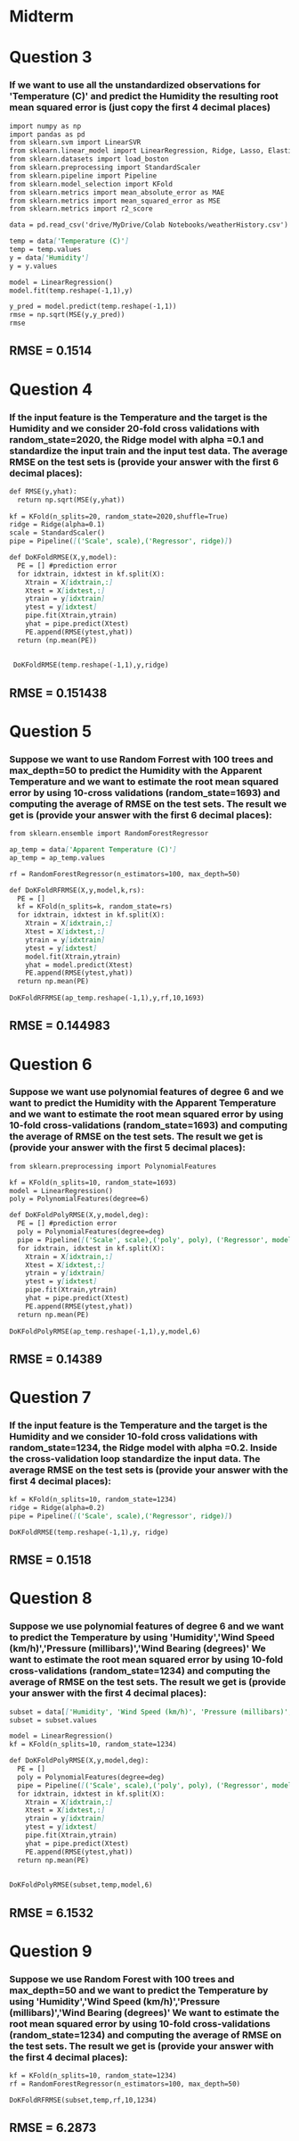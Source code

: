 # Midterm


# Question 3

### If we want to use all the unstandardized observations for 'Temperature (C)' and predict the Humidity the resulting root mean squared error is (just copy the first 4 decimal places)

```markdown
import numpy as np
import pandas as pd
from sklearn.svm import LinearSVR
from sklearn.linear_model import LinearRegression, Ridge, Lasso, ElasticNet
from sklearn.datasets import load_boston
from sklearn.preprocessing import StandardScaler
from sklearn.pipeline import Pipeline
from sklearn.model_selection import KFold
from sklearn.metrics import mean_absolute_error as MAE
from sklearn.metrics import mean_squared_error as MSE
from sklearn.metrics import r2_score

data = pd.read_csv('drive/MyDrive/Colab Notebooks/weatherHistory.csv')

temp = data['Temperature (C)']
temp = temp.values
y = data['Humidity']
y = y.values

model = LinearRegression()
model.fit(temp.reshape(-1,1),y)

y_pred = model.predict(temp.reshape(-1,1))
rmse = np.sqrt(MSE(y,y_pred))
rmse
```

## RMSE = 0.1514


# Question 4
### If the input feature is the Temperature and the target is the Humidity and we consider 20-fold cross validations with random_state=2020, the Ridge model with alpha =0.1 and standardize the input train and the input test data. The average RMSE on the test sets is (provide your answer with the first 6 decimal places):

```markdown
def RMSE(y,yhat):
  return np.sqrt(MSE(y,yhat))
 
kf = KFold(n_splits=20, random_state=2020,shuffle=True)
ridge = Ridge(alpha=0.1)
scale = StandardScaler()
pipe = Pipeline([('Scale', scale),('Regressor', ridge)])

def DoKFoldRMSE(X,y,model):
  PE = [] #prediction error
  for idxtrain, idxtest in kf.split(X):
    Xtrain = X[idxtrain,:]
    Xtest = X[idxtest,:]
    ytrain = y[idxtrain]
    ytest = y[idxtest]
    pipe.fit(Xtrain,ytrain)
    yhat = pipe.predict(Xtest)
    PE.append(RMSE(ytest,yhat))
  return (np.mean(PE))
  
 
 DoKFoldRMSE(temp.reshape(-1,1),y,ridge)
 ```
 
## RMSE =  0.151438
 
 
 
# Question 5
### Suppose we want to use Random Forrest with 100 trees and max_depth=50 to predict the Humidity with the Apparent Temperature and we want to estimate the root mean squared error by using 10-cross validations (random_state=1693) and computing the average of RMSE on the test sets. The result we get is (provide your answer with the first 6 decimal places):

```markdown
from sklearn.ensemble import RandomForestRegressor

ap_temp = data['Apparent Temperature (C)']
ap_temp = ap_temp.values

rf = RandomForestRegressor(n_estimators=100, max_depth=50)

def DoKFoldRFRMSE(X,y,model,k,rs):
  PE = []
  kf = KFold(n_splits=k, random_state=rs)
  for idxtrain, idxtest in kf.split(X):
    Xtrain = X[idxtrain,:]
    Xtest = X[idxtest,:]
    ytrain = y[idxtrain]
    ytest = y[idxtest]
    model.fit(Xtrain,ytrain)
    yhat = model.predict(Xtest)
    PE.append(RMSE(ytest,yhat))
  return np.mean(PE)
  
DoKFoldRFRMSE(ap_temp.reshape(-1,1),y,rf,10,1693)
```

## RMSE =  0.144983


# Question 6
### Suppose we want use polynomial features of degree 6 and we want to predict the Humidity with the Apparent Temperature and we want to estimate the root mean squared error by using 10-fold cross-validations (random_state=1693) and computing the average of RMSE on the test sets. The result we get is (provide your answer with the first 5 decimal places):

```markdown
from sklearn.preprocessing import PolynomialFeatures

kf = KFold(n_splits=10, random_state=1693)
model = LinearRegression()
poly = PolynomialFeatures(degree=6)

def DoKFoldPolyRMSE(X,y,model,deg):
  PE = [] #prediction error
  poly = PolynomialFeatures(degree=deg)
  pipe = Pipeline([('Scale', scale),('poly', poly), ('Regressor', model)])
  for idxtrain, idxtest in kf.split(X):
    Xtrain = X[idxtrain,:]
    Xtest = X[idxtest,:]
    ytrain = y[idxtrain]
    ytest = y[idxtest]
    pipe.fit(Xtrain,ytrain)
    yhat = pipe.predict(Xtest)
    PE.append(RMSE(ytest,yhat))
  return np.mean(PE)
  
DoKFoldPolyRMSE(ap_temp.reshape(-1,1),y,model,6)
```

## RMSE =  0.14389


# Question 7
### If the input feature is the Temperature and the target is the Humidity and we consider 10-fold cross validations with random_state=1234, the Ridge model with alpha =0.2. Inside the cross-validation loop standardize the input data. The average RMSE on the test sets is (provide your answer with the first 4 decimal places):

```markdown
kf = KFold(n_splits=10, random_state=1234)
ridge = Ridge(alpha=0.2)
pipe = Pipeline([('Scale', scale),('Regressor', ridge)])

DoKFoldRMSE(temp.reshape(-1,1),y, ridge)
```

## RMSE =  0.1518


# Question 8
### Suppose we use polynomial features of degree 6 and we want to predict the Temperature by using 'Humidity','Wind Speed (km/h)','Pressure (millibars)','Wind Bearing (degrees)' We want to estimate the root mean squared error by using 10-fold cross-validations (random_state=1234) and computing the average of RMSE on the test sets. The result we get is (provide your answer with the first 4 decimal places):

```markdown
subset = data[['Humidity', 'Wind Speed (km/h)', 'Pressure (millibars)', 'Wind Bearing (degrees)']]
subset = subset.values

model = LinearRegression()
kf = KFold(n_splits=10, random_state=1234)

def DoKFoldPolyRMSE(X,y,model,deg):
  PE = []
  poly = PolynomialFeatures(degree=deg)
  pipe = Pipeline([('Scale', scale),('poly', poly), ('Regressor', model)])
  for idxtrain, idxtest in kf.split(X):
    Xtrain = X[idxtrain,:]
    Xtest = X[idxtest,:]
    ytrain = y[idxtrain]
    ytest = y[idxtest]
    pipe.fit(Xtrain,ytrain)
    yhat = pipe.predict(Xtest)
    PE.append(RMSE(ytest,yhat))
  return np.mean(PE)
  
  
DoKFoldPolyRMSE(subset,temp,model,6)
```

## RMSE =  6.1532


# Question 9
### Suppose we use Random Forest with 100 trees and max_depth=50 and we want to predict the Temperature by using 'Humidity','Wind Speed (km/h)','Pressure (millibars)','Wind Bearing (degrees)' We want to estimate the root mean squared error by using 10-fold cross-validations (random_state=1234) and computing the average of RMSE on the test sets. The result we get is (provide your answer with the first 4 decimal places):

```markdown
kf = KFold(n_splits=10, random_state=1234)
rf = RandomForestRegressor(n_estimators=100, max_depth=50)

DoKFoldRFRMSE(subset,temp,rf,10,1234)
```

## RMSE = 6.2873


 
